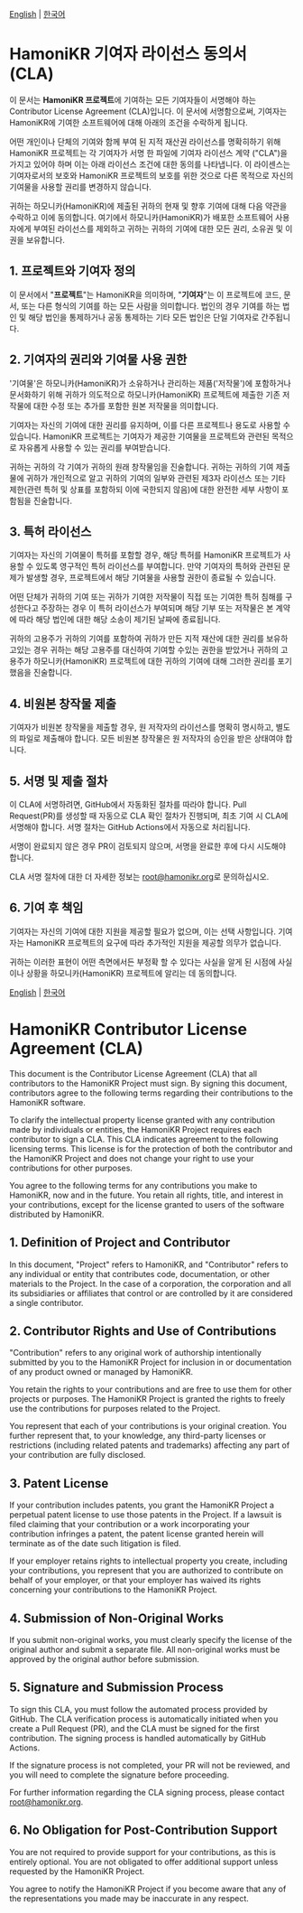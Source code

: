 [English](#hamonikr-contributor-license-agreement-cla) | [한국어](#hamonikr-기여자-라이선스-동의서-cla)

# HamoniKR 기여자 라이선스 동의서 (CLA)

이 문서는 **HamoniKR 프로젝트**에 기여하는 모든 기여자들이 서명해야 하는 Contributor License Agreement (CLA)입니다. 이 문서에 서명함으로써, 기여자는 HamoniKR에 기여한 소프트웨어에 대해 아래의 조건을 수락하게 됩니다.

어떤 개인이나 단체의 기여와 함께 부여 된 지적 재산권 라이선스를 명확히하기 위해 HamoniKR 프로젝트는 각 기여자가 서명 한 파일에 기여자 라이선스 계약 ("CLA")을 가지고 있어야 하며 이는 아래 라이선스 조건에 대한 동의를 나타냅니다. 이 라이센스는 기여자로서의 보호와 HamoniKR 프로젝트의 보호를 위한 것으로 다른 목적으로 자신의 기여물을 사용할 권리를 변경하지 않습니다.

귀하는 하모니카(HamoniKR)에 제출된 귀하의 현재 및 향후 기여에 대해 다음 약관을 수락하고 이에 동의합니다. 여기에서 하모니카(HamoniKR)가 배포한 소프트웨어 사용자에게 부여된 라이선스를 제외하고 귀하는 귀하의 기여에 대한 모든 권리, 소유권 및 이권을 보유합니다.

## 1. 프로젝트와 기여자 정의
이 문서에서 "**프로젝트**"는 HamoniKR을 의미하며, "**기여자**"는 이 프로젝트에 코드, 문서, 또는 다른 형식의 기여를 하는 모든 사람을 의미합니다. 법인의 경우 기여를 하는 법인 및 해당 법인을 통제하거나 공동 통제하는 기타 모든 법인은 단일 기여자로 간주됩니다. 

## 2. 기여자의 권리와 기여물 사용 권한

'기여물'은 하모니카(HamoniKR)가 소유하거나 관리하는 제품('저작물')에 포함하거나 문서화하기 위해 귀하가 의도적으로 하모니카(HamoniKR) 프로젝트에 제출한 기존 저작물에 대한 수정 또는 추가를 포함한 원본 저작물을 의미합니다.

기여자는 자신의 기여에 대한 권리를 유지하며, 이를 다른 프로젝트나 용도로 사용할 수 있습니다. HamoniKR 프로젝트는 기여자가 제공한 기여물을 프로젝트와 관련된 목적으로 자유롭게 사용할 수 있는 권리를 부여받습니다.

귀하는 귀하의 각 기여가 귀하의 원래 창작물임을 진술합니다. 귀하는 귀하의 기여 제출물에 귀하가 개인적으로 알고 귀하의 기여의 일부와 관련된 제3자 라이선스 또는 기타 제한(관련 특허 및 상표를 포함하되 이에 국한되지 않음)에 대한 완전한 세부 사항이 포함됨을 진술합니다.

## 3. 특허 라이선스
기여자는 자신의 기여물이 특허를 포함할 경우, 해당 특허를 HamoniKR 프로젝트가 사용할 수 있도록 영구적인 특허 라이선스를 부여합니다. 만약 기여자의 특허와 관련된 문제가 발생할 경우, 프로젝트에서 해당 기여물을 사용할 권한이 종료될 수 있습니다.

어떤 단체가 귀하의 기여 또는 귀하가 기여한 저작물이 직접 또는 기여한 특허 침해를 구성한다고 주장하는 경우 이 특허 라이선스가 부여되며 해당 기부 또는 저작물은 본 계약에 따라 해당 법인에 대한 해당 소송이 제기된 날짜에 종료됩니다.

귀하의 고용주가 귀하의 기여를 포함하여 귀하가 만든 지적 재산에 대한 권리를 보유하고있는 경우 귀하는 해당 고용주를 대신하여 기여할 수있는 권한을 받았거나 귀하의 고용주가 하모니카(HamoniKR) 프로젝트에 대한 귀하의 기여에 대해 그러한 권리를 포기했음을 진술합니다.

## 4. 비원본 창작물 제출
기여자가 비원본 창작물을 제출할 경우, 원 저작자의 라이선스를 명확히 명시하고, 별도의 파일로 제출해야 합니다. 모든 비원본 창작물은 원 저작자의 승인을 받은 상태여야 합니다.

## 5. 서명 및 제출 절차
이 CLA에 서명하려면, GitHub에서 자동화된 절차를 따라야 합니다. Pull Request(PR)를 생성할 때 자동으로 CLA 확인 절차가 진행되며, 최초 기여 시 CLA에 서명해야 합니다. 서명 절차는 GitHub Actions에서 자동으로 처리됩니다.

서명이 완료되지 않은 경우 PR이 검토되지 않으며, 서명을 완료한 후에 다시 시도해야 합니다.

CLA 서명 절차에 대한 더 자세한 정보는 [root@hamonikr.org](mailto:root@hamonikr.org)로 문의하십시오.

## 6. 기여 후 책임
기여자는 자신의 기여에 대한 지원을 제공할 필요가 없으며, 이는 선택 사항입니다. 기여자는 HamoniKR 프로젝트의 요구에 따라 추가적인 지원을 제공할 의무가 없습니다.

귀하는 이러한 표현이 어떤 측면에서든 부정확 할 수 있다는 사실을 알게 된 시점에 사실이나 상황을 하모니카(HamoniKR) 프로젝트에 알리는 데 동의합니다.

[English](#hamonikr-contributor-license-agreement-cla) | [한국어](#hamonikr-기여자-라이선스-동의서-cla)

# HamoniKR Contributor License Agreement (CLA)

This document is the Contributor License Agreement (CLA) that all contributors to the HamoniKR Project must sign. By signing this document, contributors agree to the following terms regarding their contributions to the HamoniKR software.

To clarify the intellectual property license granted with any contribution made by individuals or entities, the HamoniKR Project requires each contributor to sign a CLA. This CLA indicates agreement to the following licensing terms. This license is for the protection of both the contributor and the HamoniKR Project and does not change your right to use your contributions for other purposes.

You agree to the following terms for any contributions you make to HamoniKR, now and in the future. You retain all rights, title, and interest in your contributions, except for the license granted to users of the software distributed by HamoniKR.

## 1. Definition of Project and Contributor

In this document, "Project" refers to HamoniKR, and "Contributor" refers to any individual or entity that contributes code, documentation, or other materials to the Project. In the case of a corporation, the corporation and all its subsidiaries or affiliates that control or are controlled by it are considered a single contributor.

## 2. Contributor Rights and Use of Contributions

"Contribution" refers to any original work of authorship intentionally submitted by you to the HamoniKR Project for inclusion in or documentation of any product owned or managed by HamoniKR.

You retain the rights to your contributions and are free to use them for other projects or purposes. The HamoniKR Project is granted the rights to freely use the contributions for purposes related to the Project.

You represent that each of your contributions is your original creation. You further represent that, to your knowledge, any third-party licenses or restrictions (including related patents and trademarks) affecting any part of your contribution are fully disclosed.

## 3. Patent License

If your contribution includes patents, you grant the HamoniKR Project a perpetual patent license to use those patents in the Project. If a lawsuit is filed claiming that your contribution or a work incorporating your contribution infringes a patent, the patent license granted herein will terminate as of the date such litigation is filed.

If your employer retains rights to intellectual property you create, including your contributions, you represent that you are authorized to contribute on behalf of your employer, or that your employer has waived its rights concerning your contributions to the HamoniKR Project.

## 4. Submission of Non-Original Works

If you submit non-original works, you must clearly specify the license of the original author and submit a separate file. All non-original works must be approved by the original author before submission.

## 5. Signature and Submission Process

To sign this CLA, you must follow the automated process provided by GitHub. The CLA verification process is automatically initiated when you create a Pull Request (PR), and the CLA must be signed for the first contribution. The signing process is handled automatically by GitHub Actions.

If the signature process is not completed, your PR will not be reviewed, and you will need to complete the signature before proceeding.

For further information regarding the CLA signing process, please contact root@hamonikr.org.

## 6. No Obligation for Post-Contribution Support

You are not required to provide support for your contributions, as this is entirely optional. You are not obligated to offer additional support unless requested by the HamoniKR Project.

You agree to notify the HamoniKR Project if you become aware that any of the representations you made may be inaccurate in any respect.


